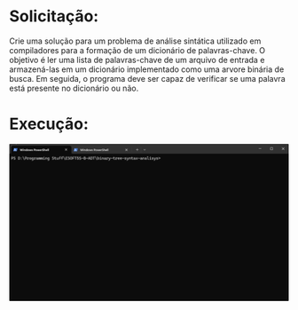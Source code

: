 # Solicitação:
Crie uma solução para um problema de análise sintática utilizado em compiladores para a formação de um dicionário de palavras-chave. O objetivo é ler uma lista de palavras-chave de um arquivo de entrada e armazená-las em um dicionário implementado como uma arvore binária de busca. Em seguida, o programa deve ser capaz de verificar se uma palavra está presente no dicionário ou não.

# Execução:
![](../gifs/EX03.gif)